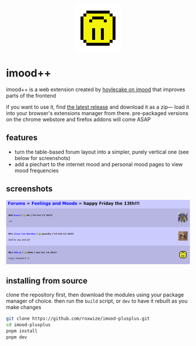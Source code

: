 <div style="text-align:center;"><img src="src/icons/icon128.png"></div>

# imood++

imood++ is a web extension created by [hoylecake on imood](https://www.imood.com/users/hoylecake) that improves parts of the frontend

if you want to use it, find [the latest release](https://github.com/roxwize/imood-plusplus/releases) and download it as a zip&mdash; load it into your browser's extensions manager from there. pre-packaged versions on the chrome webstore and firefox addons will come ASAP

## features

- turn the table-based forum layout into a simpler, purely vertical one (see below for screenshots)
- add a piechart to the internet mood and personal mood pages to view mood frequencies

## screenshots

![new forum layout](screenshot_forum.png)

## installing from source

clone the repository first, then download the modules using your package manager of choice. then run the `build` script, or `dev` to have it rebuilt as you make changes

```bash
git clone https://github.com/roxwize/imood-plusplus.git
cd imood-plusplus
pnpm install
pnpm dev
```
